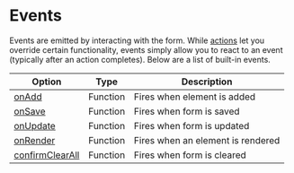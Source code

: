 # Events

Events are emitted by interacting with the form. While [actions](../actions/) let you override certain functionality, events simply allow you to react to an event (typically after an action completes).
Below are a list of built-in events.

| Option               | Type     | Description                       |
| -------------------- | -------- | --------------------------------- |
| [onAdd](#)           | Function | Fires when element is added       |
| [onSave](#)          | Function | Fires when form is saved          |
| [onUpdate](#)        | Function | Fires when form is updated        |
| [onRender](#)        | Function | Fires when an element is rendered |
| [confirmClearAll](#) | Function | Fires when form is cleared        |
